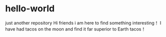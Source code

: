# hello-world
just another repository
Hi friends i am here to find something interesting！
I have had tacos on the moon and find it far superior to Earth tacos！
